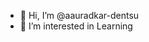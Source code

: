 - 👋 Hi, I’m @aauradkar-dentsu
- 👀 I’m interested in Learning

<!---
aauradkar-dentsu/aauradkar-dentsu is a ✨ special ✨ repository because its `README.md` (this file) appears on your GitHub profile.
You can click the Preview link to take a look at your changes.
--->
